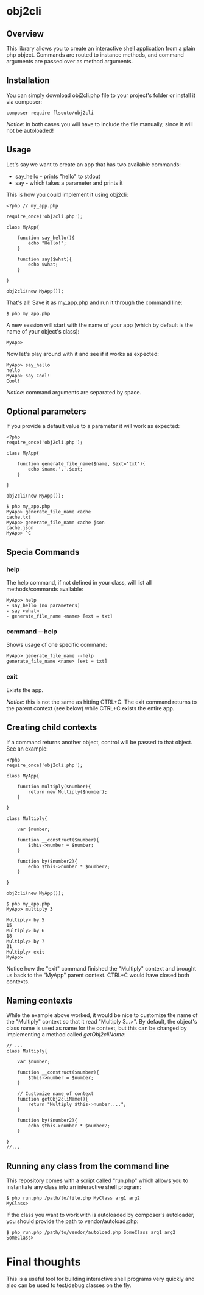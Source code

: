 # obj2cli

## Overview

This library allows you to create an interactive shell application from a plain php object. Commands are routed to instance methods, and command arguments are passed over as method arguments.

## Installation

You can simply download obj2cli.php file to your project's folder or install it via composer:

```
composer require flsouto/obj2cli
``` 

*Notice*: in both cases you will have to include the file manually, since it will not be autoloaded!

## Usage

Let's say we want to create an app that has two available commands:

* say_hello - prints "hello" to stdout
* say - which takes a parameter and prints it

This is how you could implement it using obj2cli:

```
<?php // my_app.php

require_once('obj2cli.php');

class MyApp{
	
	function say_hello(){
		echo "Hello!";
	}

	function say($what){
		echo $what;
	}

}

obj2cli(new MyApp());

```

That's all! Save it as my_app.php and run it through the command line:

```
$ php my_app.php
```

A new session will start with the name of your app (which by default is the name of your object's class):

```
MyApp>
```

Now let's play around with it and see if it works as expected:

```
MyApp> say_hello
hello
MyApp> say Cool!
Cool!
```

*Notice:* command arguments are separated by space.

## Optional parameters

If you provide a default value to a parameter it will work as expected:

```
<?php 
require_once('obj2cli.php');

class MyApp{
	
	function generate_file_name($name, $ext='txt'){
		echo $name.'.'.$ext;
	}

}

obj2cli(new MyApp());

```

```
$ php my_app.php
MyApp> generate_file_name cache	
cache.txt
MyApp> generate_file_name cache json
cache.json
MyApp> ^C
```

## Specia Commands

### help

The help command, if not defined in your class, will list all methods/commands available:

```
MyApp> help
- say_hello (no parameters)
- say <what>
- generate_file_name <name> [ext = txt]
```

### command --help

Shows usage of one specific command:

```
MyApp> generate_file_name --help
generate_file_name <name> [ext = txt]
```

### exit

Exists the app. 

*Notice*: this is not the same as hitting CTRL+C. The exit command returns to the parent context (see below) while CTRL+C exists the entire app.

## Creating child contexts 

If a command returns another object, control will be passed to that object. See an example:

```
<?php
require_once('obj2cli.php');

class MyApp{
	
	function multiply($number){
		return new Multiply($number);
	}

}

class Multiply{

	var $number;

	function __construct($number){
		$this->number = $number;
	}

	function by($number2){
		echo $this->number * $number2;
	}

}

obj2cli(new MyApp());
```

```
$ php my_app.php 
MyApp> multiply 3

Multiply> by 5
15
Multiply> by 6
18
Multiply> by 7
21
Multiply> exit
MyApp> 
```

Notice how the "exit" command finished the "Multiply" context and brought us back to the "MyApp" parent context. CTRL+C would have closed both contexts.

## Naming contexts

While the example above worked, it would be nice to customize the name of the "Multiply" context so that it read "Multiply 3...>". By default, the object's class name is used as name for the context, but this can be changed by implementing a method called *getObj2cliName*:

```
// ...
class Multiply{

	var $number;

	function __construct($number){
		$this->number = $number;
	}

	// Customize name of context
	function getObj2cliName(){
		return "Multiply $this->number....";
	}

	function by($number2){
		echo $this->number * $number2;
	}

}
//...
```

## Running any class from the command line

This repository comes with a script called "run.php" which allows you to instantiate any class into an interactive shell program:

```
$ php run.php /path/to/file.php MyClass arg1 arg2
MyClass> 
```

If the class you want to work with is autoloaded by composer's autoloader, you should provide the path to vendor/autoload.php:

```
$ php run.php /path/to/vendor/autoload.php SomeClass arg1 arg2
SomeClass>
```

# Final thoughts

This is a useful tool for building interactive shell programs very quickly and also can be used to test/debug classes on the fly.





